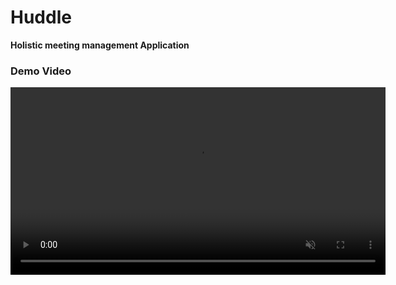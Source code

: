 # Huddle

**Holistic meeting management Application**

<h3>Demo Video</h3>
<video width="600" autoplay loop muted>
  <source src="./videos/huddle.mp4" type="video/mp4">
  Your browser does not support the video tag.
</video>